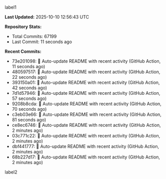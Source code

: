 
label1 
<!-- ACTIVITY_START -->
**Last Updated:** 2025-10-10 12:56:43 UTC

**Repository Stats:**
- Total Commits: 67199
- Last Commit: 11 seconds ago

**Recent Commits:**
- 73e201098: 🤖 Auto-update README with recent activity (GitHub Action, 11 seconds ago)
- 480597517: 🤖 Auto-update README with recent activity (GitHub Action, 22 seconds ago)
- 393150a01: 🤖 Auto-update README with recent activity (GitHub Action, 42 seconds ago)
- 7d1d57946: 🤖 Auto-update README with recent activity (GitHub Action, 57 seconds ago)
- 9208b8cda: 🤖 Auto-update README with recent activity (GitHub Action, 70 seconds ago)
- c3eb03e66: 🤖 Auto-update README with recent activity (GitHub Action, 81 seconds ago)
- ce8ec6746: 🤖 Auto-update README with recent activity (GitHub Action, 2 minutes ago)
- 03c771c22: 🤖 Auto-update README with recent activity (GitHub Action, 2 minutes ago)
- dbf441777: 🤖 Auto-update README with recent activity (GitHub Action, 2 minutes ago)
- 68b227d17: 🤖 Auto-update README with recent activity (GitHub Action, 2 minutes ago)
<!-- ACTIVITY_END -->

label2
